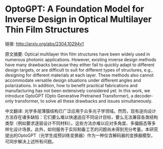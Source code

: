 # OptoGPT: A Foundation Model for Inverse Design in Optical Multilayer Thin Film Structures

链接: http://arxiv.org/abs/2304.10294v1

原文摘要:
Optical multilayer thin film structures have been widely used in numerous
photonic applications. However, existing inverse design methods have many
drawbacks because they either fail to quickly adapt to different design
targets, or are difficult to suit for different types of structures, e.g.,
designing for different materials at each layer. These methods also cannot
accommodate versatile design situations under different angles and
polarizations. In addition, how to benefit practical fabrications and
manufacturing has not been extensively considered yet. In this work, we
introduce OptoGPT (Opto Generative Pretrained Transformer), a decoder-only
transformer, to solve all these drawbacks and issues simultaneously.

中文翻译:
光学多层薄膜结构已广泛应用于众多光子学领域。然而，现有逆向设计方法存在诸多缺陷：它们要么难以快速适应不同设计目标，要么无法兼容各类结构类型（例如要求逐层设计不同材料）。这些方法亦难以应对多角度、多偏振态等多样化设计场景。此外，如何服务于实际制备工艺的问题尚未得到充分考量。本研究提出的OptoGPT（光学生成预训练变换器）作为一种仅含解码器的变换器模型，可同步解决上述所有问题。
